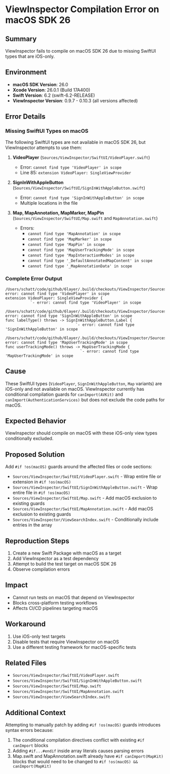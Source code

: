 # ViewInspector Compilation Error on macOS SDK 26

## Summary
ViewInspector fails to compile on macOS SDK 26 due to missing SwiftUI types that are iOS-only.

## Environment
- **macOS SDK Version**: 26.0
- **Xcode Version**: 26.0.1 (Build 17A400)
- **Swift Version**: 6.2 (swift-6.2-RELEASE)
- **ViewInspector Version**: 0.9.7 - 0.10.3 (all versions affected)

## Error Details

### Missing SwiftUI Types on macOS
The following SwiftUI types are not available in macOS SDK 26, but ViewInspector attempts to use them:

1. **VideoPlayer** (`Sources/ViewInspector/SwiftUI/VideoPlayer.swift`)
   - Error: `cannot find type 'VideoPlayer' in scope`
   - Line 85: `extension VideoPlayer: SingleViewProvider`

2. **SignInWithAppleButton** (`Sources/ViewInspector/SwiftUI/SignInWithAppleButton.swift`)
   - Error: `cannot find type 'SignInWithAppleButton' in scope`
   - Multiple locations in the file

3. **Map, MapAnnotation, MapMarker, MapPin** (`Sources/ViewInspector/SwiftUI/Map.swift` and `MapAnnotation.swift`)
   - Errors:
     - `cannot find type 'MapAnnotation' in scope`
     - `cannot find type 'MapMarker' in scope`
     - `cannot find type 'MapPin' in scope`
     - `cannot find type 'MapUserTrackingMode' in scope`
     - `cannot find type 'MapInteractionModes' in scope`
     - `cannot find type '_DefaultAnnotatedMapContent' in scope`
     - `cannot find type '_MapAnnotationData' in scope`

### Complete Error Output
```
/Users/schatt/code/github/6layer/.build/checkouts/ViewInspector/Sources/ViewInspector/SwiftUI/VideoPlayer.swift:85:11: error: cannot find type 'VideoPlayer' in scope
extension VideoPlayer: SingleViewProvider {
           `- error: cannot find type 'VideoPlayer' in scope

/Users/schatt/code/github/6layer/.build/checkouts/ViewInspector/Sources/ViewInspector/SwiftUI/SignInWithAppleButton.swift:56:32: error: cannot find type 'SignInWithAppleButton' in scope
func labelType() throws -> SignInWithAppleButton.Label {
                               `- error: cannot find type 'SignInWithAppleButton' in scope

/Users/schatt/code/github/6layer/.build/checkouts/ViewInspector/Sources/ViewInspector/SwiftUI/Map.swift:57:39: error: cannot find type 'MapUserTrackingMode' in scope
func userTrackingMode() throws -> MapUserTrackingMode {
                                 `- error: cannot find type 'MapUserTrackingMode' in scope
```

## Cause
These SwiftUI types (`VideoPlayer`, `SignInWithAppleButton`, `Map` variants) are iOS-only and not available on macOS. ViewInspector currently has conditional compilation guards for `canImport(AVKit)` and `canImport(AuthenticationServices)` but does not exclude the code paths for macOS.

## Expected Behavior
ViewInspector should compile on macOS with these iOS-only view types conditionally excluded.

## Proposed Solution
Add `#if !os(macOS)` guards around the affected files or code sections:

- `Sources/ViewInspector/SwiftUI/VideoPlayer.swift` - Wrap entire file or extension in `#if !os(macOS)`
- `Sources/ViewInspector/SwiftUI/SignInWithAppleButton.swift` - Wrap entire file in `#if !os(macOS)`
- `Sources/ViewInspector/SwiftUI/Map.swift` - Add macOS exclusion to existing guards
- `Sources/ViewInspector/SwiftUI/MapAnnotation.swift` - Add macOS exclusion to existing guards
- `Sources/ViewInspector/ViewSearchIndex.swift` - Conditionally include entries in the array

## Reproduction Steps
1. Create a new Swift Package with macOS as a target
2. Add ViewInspector as a test dependency
3. Attempt to build the test target on macOS SDK 26
4. Observe compilation errors

## Impact
- Cannot run tests on macOS that depend on ViewInspector
- Blocks cross-platform testing workflows
- Affects CI/CD pipelines targeting macOS

## Workaround
1. Use iOS-only test targets
2. Disable tests that require ViewInspector on macOS
3. Use a different testing framework for macOS-specific tests

## Related Files
- `Sources/ViewInspector/SwiftUI/VideoPlayer.swift`
- `Sources/ViewInspector/SwiftUI/SignInWithAppleButton.swift`
- `Sources/ViewInspector/SwiftUI/Map.swift`
- `Sources/ViewInspector/SwiftUI/MapAnnotation.swift`
- `Sources/ViewInspector/ViewSearchIndex.swift`

## Additional Context
Attempting to manually patch by adding `#if !os(macOS)` guards introduces syntax errors because:
1. The conditional compilation directives conflict with existing `#if canImport` blocks
2. Adding `#if...#endif` inside array literals causes parsing errors
3. Map.swift and MapAnnotation.swift already have `#if canImport(MapKit)` blocks that would need to be changed to `#if !os(macOS) && canImport(MapKit)`

